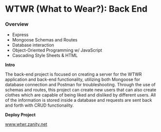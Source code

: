 # WTWR (What to Wear?): Back End

### Overview

- Express
- Mongoose Schemas and Routes
- Database interaction
- Object-Oriented Programming w/ JavaScript
- Cascading Style Sheets & HTML

**Intro**

The back-end project is focused on creating a server for the WTWR application and back-end functionality, utilizing both Mongoose for database connection and Postman for troubleshooting. Through the use of schemas and routes, this project can create new users that can also create clothes which are capable of being liked and disliked by different users. All of the information is stored inside a database and requests are sent back and forth with CRUD functionality.

**Deploy Project**

www.wtwr.zanity.net
